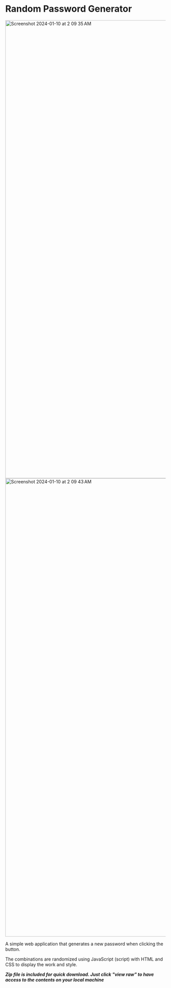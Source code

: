 # Random Password Generator

<img width="1439" alt="Screenshot 2024-01-10 at 2 09 35 AM" src="https://github.com/giuliacmartins/random-password-generator/assets/116525917/f5db5ad9-f96e-4d4d-8f4c-811bf1ddb2e1">


<img width="1440" alt="Screenshot 2024-01-10 at 2 09 43 AM" src="https://github.com/giuliacmartins/random-password-generator/assets/116525917/3127d4ee-232a-49e6-983a-d58cad134a1e">


A simple web application that generates a new password when clicking the button. 

The combinations are randomized using JavaScript (script) with HTML and CSS to display the work and style. 

***Zip file is included for quick download. Just click "view raw" to have access to the contents on your local machine***
